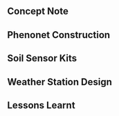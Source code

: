 

## Concept Note
## Phenonet Construction
## Soil Sensor Kits
## Weather Station Design
## Lessons Learnt
